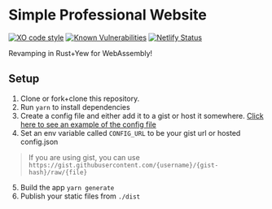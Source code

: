 # Simple Professional Website

[![XO code style](https://img.shields.io/badge/code_style-XO-5ed9c7.svg)](https://github.com/xojs/xo)
[![Known Vulnerabilities](https://snyk.io/test/github/mbround18/showcase-yourself/badge.svg?targetFile=package.json)](https://snyk.io/test/github/mbround18/showcase-yourself?targetFile=package.json)
[![Netlify Status](https://api.netlify.com/api/v1/badges/ca22d859-17fc-4007-9250-74881b51811b/deploy-status)](https://app.netlify.com/sites/silly-edison-e92c70/deploys)

Revamping in Rust+Yew for WebAssembly! 

## Setup

1. Clone or fork+clone this repository.
2. Run `yarn` to install dependencies
3. Create a config file and either add it to a gist or host it somewhere. [Click here to see an example of the config file](https://gist.github.com/mbround18/d325e49f21e4d99a1ceea988458fc897)
4. Set an env variable called `CONFIG_URL` to be your gist url or hosted config.json

  > If you are using gist, you can use `https://gist.githubusercontent.com/{username}/{gist-hash}/raw/{file}`

5. Build the app `yarn generate`
6. Publish your static files from `./dist`
